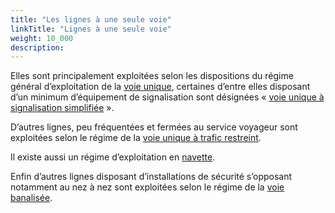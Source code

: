 ```yaml
---
title: "Les lignes à une seule voie"
linkTitle: "Lignes à une seule voie"
weight: 10_000
description:
---
```


Elles sont principalement exploitées selon les dispositions du régime général d’exploitation de la
[voie unique](single-track), certaines d’entre elles disposant d’un minimum d’équipement de signalisation sont désignées
« [voie unique à signalisation simplifiée](single-track-with-simplified-signalling) ».

D’autres lignes, peu fréquentées et fermées au service voyageur sont exploitées selon le régime de la [voie unique à
trafic restreint](single-track-with-restricted-traffic).

Il existe aussi un régime d’exploitation en [navette](single-track-shuttle).

Enfin d’autres lignes disposant d’installations de sécurité s’opposant notamment au nez à nez sont exploitées selon le
régime de la [voie banalisée](single-track-two-ways).
